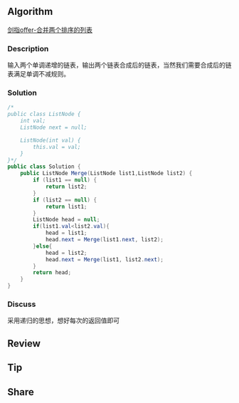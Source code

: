 ## Algorithm

[剑指offer-合并两个排序的列表](https://www.nowcoder.com/practice/d8b6b4358f774294a89de2a6ac4d9337?tpId=13&tags=&title=&diffculty=0&judgeStatus=0&rp=1)

### Description

输入两个单调递增的链表，输出两个链表合成后的链表，当然我们需要合成后的链表满足单调不减规则。


### Solution

```java
/*
public class ListNode {
    int val;
    ListNode next = null;

    ListNode(int val) {
        this.val = val;
    }
}*/
public class Solution {
    public ListNode Merge(ListNode list1,ListNode list2) {
        if (list1 == null) {
            return list2;
        }
        if (list2 == null) {
            return list1;
        }
        ListNode head = null;
        if(list1.val<list2.val){
            head = list1;
            head.next = Merge(list1.next, list2);
        }else{
            head = list2;
            head.next = Merge(list1, list2.next);
        }
        return head;
    }
}
```

### Discuss

采用递归的思想，想好每次的返回值即可

## Review


## Tip


## Share
